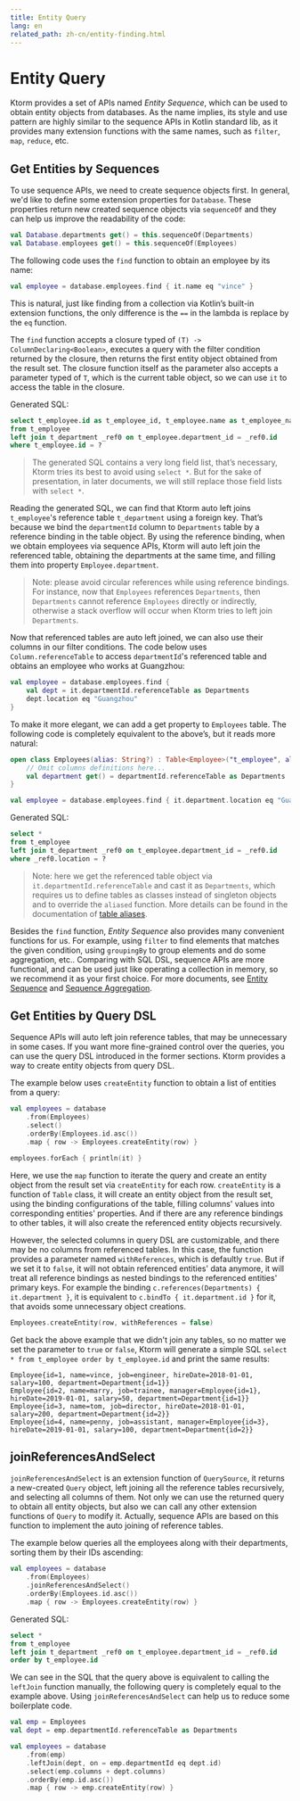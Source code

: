 ```yaml
---
title: Entity Query
lang: en
related_path: zh-cn/entity-finding.html
---
```


# Entity Query

Ktorm provides a set of APIs named *Entity Sequence*, which can be used to obtain entity objects from databases. As the name implies, its style and use pattern are highly similar to the sequence APIs in Kotlin standard lib, as it provides many extension functions with the same names, such as `filter`, `map`, `reduce`, etc.

## Get Entities by Sequences

To use sequence APIs, we need to create sequence objects first. In general, we'd like to define some extension properties for `Database`. These properties return new created sequence objects via `sequenceOf` and they can help us improve the readability of the code: 

```kotlin
val Database.departments get() = this.sequenceOf(Departments)
val Database.employees get() = this.sequenceOf(Employees)
```

The following code uses the `find` function to obtain an employee by its name:

```kotlin
val employee = database.employees.find { it.name eq "vince" }
```

This is natural, just like finding from a collection via Kotlin’s built-in extension functions, the only difference is the `==` in the lambda is replace by the `eq` function.

The `find` function accepts a closure typed of `(T) -> ColumnDeclaring<Boolean>`, executes a query with the filter condition returned by the closure, then returns the first entity object obtained from the result set. The closure function itself as the parameter also accepts a parameter typed of `T`, which is the current table object, so we can use `it` to access the table in the closure.

Generated SQL: 

```sql
select t_employee.id as t_employee_id, t_employee.name as t_employee_name, t_employee.job as t_employee_job, t_employee.manager_id as t_employee_manager_id, t_employee.hire_date as t_employee_hire_date, t_employee.salary as t_employee_salary, t_employee.department_id as t_employee_department_id, _ref0.id as _ref0_id, _ref0.name as _ref0_name, _ref0.location as _ref0_location 
from t_employee 
left join t_department _ref0 on t_employee.department_id = _ref0.id 
where t_employee.id = ? 
```

> The generated SQL contains a very long field list, that’s necessary, Ktorm tries its best to avoid using `select *`. But for the sake of presentation, in later documents, we will still replace those field lists with `select *`.

Reading the generated SQL, we can find that Ktorm auto left joins `t_employee`'s reference table `t_department` using a foreign key. That’s because we bind the `departmentId` column to `Departments` table by a reference binding in the table object. By using the reference binding, when we obtain employees via sequence APIs, Ktorm will auto left join the referenced table, obtaining the departments at the same time, and filling them into property `Employee.department`.

> Note: please avoid circular references while using reference bindings. For instance, now that `Employees` references `Departments`, then `Departments` cannot reference `Employees` directly or indirectly, otherwise a stack overflow will occur when Ktorm tries to left join `Departments`. 

Now that referenced tables are auto left joined, we can also use their columns in our filter conditions. The code below uses `Column.referenceTable` to access `departmentId`'s referenced table and obtains an employee who works at Guangzhou:

```kotlin
val employee = database.employees.find {
    val dept = it.departmentId.referenceTable as Departments
    dept.location eq "Guangzhou"
}
```

To make it more elegant, we can add a get property to `Employees` table. The following code is completely equivalent to the above’s, but it reads more natural: 

```kotlin
open class Employees(alias: String?) : Table<Employee>("t_employee", alias) {
    // Omit columns definitions here...
    val department get() = departmentId.referenceTable as Departments
}

val employee = database.employees.find { it.department.location eq "Guangzhou" }
```

Generated SQL: 

````sql
select * 
from t_employee 
left join t_department _ref0 on t_employee.department_id = _ref0.id 
where _ref0.location = ? 
````

> Note: here we get the referenced table object via `it.departmentId.referenceTable` and cast it as `Departments`, which requires us to define tables as classes instead of singleton objects and to override the `aliased` function. More details can be found in the documentation of [table aliases](./joining.html#Self-Joining-amp-Table-Aliases).

Besides the `find` function, *Entity Sequence* also provides many convenient functions for us. For example, using `filter` to find elements that matches the given condition, using `groupingBy` to group elements and do some aggregation, etc.. Comparing with SQL DSL, sequence APIs are more functional, and can be used just like operating a collection in memory, so we recommend it as your first choice. For more documents, see [Entity Sequence](./entity-sequence.html) and [Sequence Aggregation](./sequence-aggregation.html).

## Get Entities by Query DSL

Sequence APIs will auto left join reference tables, that may be unnecessary in some cases. If you want more fine-grained control over the queries, you can use the query DSL introduced in the former sections. Ktorm provides a way to create entity objects from query DSL. 

The example below uses `createEntity` function to obtain a list of entities from a query: 

```kotlin
val employees = database
    .from(Employees)
    .select()
    .orderBy(Employees.id.asc())
    .map { row -> Employees.createEntity(row) }

employees.forEach { println(it) }
```

Here, we use the `map` function to iterate the query and create an entity object from the result set via `createEntity` for each row. `createEntity` is a function of `Table` class, it will create an entity object from the result set, using the binding configurations of the table, filling columns' values into corresponding entities' properties. And if there are any reference bindings to other tables, it will also create the referenced entity objects recursively. 

However, the selected columns in query DSL are customizable, and there may be no columns from referenced tables. In this case, the function provides a parameter named `withReferences`, which is defaultly `true`. But if we set it to `false`, it will not obtain referenced entities' data anymore, it will treat all reference bindings as nested bindings to the referenced entities' primary keys. For example the binding `c.references(Departments) { it.department }`, it is equivalent to `c.bindTo { it.department.id }` for it, that avoids some unnecessary object creations. 

```kotlin
Employees.createEntity(row, withReferences = false)
```

Get back the above example that we didn't join any tables, so no matter we set the parameter to `true` or `false`, Ktorm will generate a simple SQL `select * from t_employee order by t_employee.id` and print the same results:  

```plain
Employee{id=1, name=vince, job=engineer, hireDate=2018-01-01, salary=100, department=Department{id=1}}
Employee{id=2, name=marry, job=trainee, manager=Employee{id=1}, hireDate=2019-01-01, salary=50, department=Department{id=1}}
Employee{id=3, name=tom, job=director, hireDate=2018-01-01, salary=200, department=Department{id=2}}
Employee{id=4, name=penny, job=assistant, manager=Employee{id=3}, hireDate=2019-01-01, salary=100, department=Department{id=2}}
```

## joinReferencesAndSelect

`joinReferencesAndSelect` is an extension function of `QuerySource`, it returns a new-created `Query` object, left joining all the reference tables recursively, and selecting all columns of them. Not only we can use the returned query to obtain all entity objects, but also we can call any other extension functions of `Query` to modify it. Actually, sequence APIs are based on this function to implement the auto joining of reference tables. 

The example below queries all the employees along with their departments, sorting them by their IDs ascending: 

```kotlin
val employees = database
    .from(Employees)
    .joinReferencesAndSelect()
    .orderBy(Employees.id.asc())
    .map { row -> Employees.createEntity(row) }
```

Generated SQL: 

```sql
select * 
from t_employee 
left join t_department _ref0 on t_employee.department_id = _ref0.id 
order by t_employee.id 
```

We can see in the SQL that the query above is equivalent to calling the `leftJoin` function manually, the following query is completely equal to the example above. Using `joinReferencesAndSelect` can help us to reduce some boilerplate code. 

```kotlin
val emp = Employees
val dept = emp.departmentId.referenceTable as Departments

val employees = database
    .from(emp)
    .leftJoin(dept, on = emp.departmentId eq dept.id)
    .select(emp.columns + dept.columns)
    .orderBy(emp.id.asc())
    .map { row -> emp.createEntity(row) }
```
